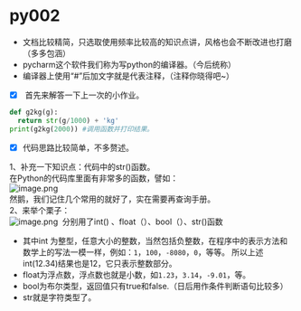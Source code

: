 # py002

* 文档比较精简，只选取使用频率比较高的知识点讲，风格也会不断改进也打磨（多多包涵）
* pycharm这个软件我们称为写python的编译器。（今后统称）
* 编译器上使用“#”后加文字就是代表注释，（注释你晓得吧~）
- [x]  首先来解答一下上一次的小作业。 

```python
def g2kg(g):
  return str(g/1000) + 'kg'
print(g2kg(2000)) #调用函数并打印结果。
```

- [x] 代码思路比较简单，不多赘述。

1、补充一下知识点：代码中的str()函数。<br />在Python的代码库里面有非常多的函数，譬如：<br />![image.png](https://cdn.nlark.com/yuque/0/2019/png/245346/1548051187329-4983f088-7b23-4e06-b75d-d2b107bf3f84.png#align=left&display=inline&height=410&linkTarget=_blank&name=image.png&originHeight=471&originWidth=882&size=45158&width=767)<br />然鹅，我们记住几个常用的就好了，实在需要再查询手册。<br />2、来举个栗子：<br />![image.png](https://cdn.nlark.com/yuque/0/2019/png/245346/1548051634590-5e6ca505-f1f4-41c5-af7e-af44ebe218b0.png#align=left&display=inline&height=263&linkTarget=_blank&name=image.png&originHeight=301&originWidth=133&size=4618&width=116)  分别用了int() 、float（）、bool（）、str()函数
* 其中int 为整型，任意大小的整数，当然包括负整数，在程序中的表示方法和数学上的写法一模一样，例如：`1`，`100`，`-8080`，`0`，等等。 所以上述int(12.34)结果也是12，它只表示整数部分。
* float为浮点数，浮点数也就是小数，如`1.23`，`3.14`，`-9.01`，等。
* bool为布尔类型，返回值只有true和false.（日后用作条件判断语句比较多）
* str就是字符类型了。

